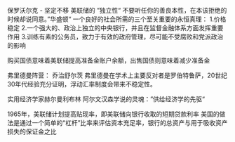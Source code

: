 保罗沃尔克 - 坚定不移
美联储的 ”独立性“
不要听任你的善良本性，在本该拒绝的时候却说同意。”华盛顿“
一个良好的社会所需的三个至关重要的永恒真理：
1.价格稳定
2.一个强大的、政治上独立的中央银行，并且在监督金融体系方面发挥重要作用
3.训练有素的公务员，致力于有效的政府管理，尽可能不受腐败和党派政治的影响

购买国债意味着美联储提高准备金账户余额，出售国债则意味着减少准备金

弗里德曼阵营：
    乔治舒尔茨
弗里德曼在学术上主要反对者是罗伯特鲁萨，20世纪30年代经验充分证明，浮动汇率制度会带来不稳定性。


实用经济学家赫尔曼利布林
阿尔文汉森学说的灵魂：”供给经济学的先驱“

1965年，美联储计划提高贴现率，即美联储向银行收取的短期贷款利率
美国的做法是通过一个简单的“杠杆”比率来评估资本充足率，银行的总资产与用于吸收资产损失的保证金之比